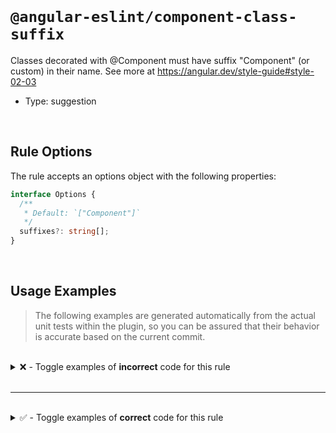 <!--

  DO NOT EDIT.

  This markdown file was autogenerated using a mixture of the following files as the source of truth for its data:
  - ../../src/rules/component-class-suffix.ts
  - ../../tests/rules/component-class-suffix/cases.ts

  In order to update this file, it is therefore those files which need to be updated, as well as potentially the generator script:
  - ../../../../tools/scripts/generate-rule-docs.ts

-->

<br>

# `@angular-eslint/component-class-suffix`

Classes decorated with @Component must have suffix "Component" (or custom) in their name. See more at https://angular.dev/style-guide#style-02-03

- Type: suggestion

<br>

## Rule Options

The rule accepts an options object with the following properties:

```ts
interface Options {
  /**
   * Default: `["Component"]`
   */
  suffixes?: string[];
}

```

<br>

## Usage Examples

> The following examples are generated automatically from the actual unit tests within the plugin, so you can be assured that their behavior is accurate based on the current commit.

<br>

<details>
<summary>❌ - Toggle examples of <strong>incorrect</strong> code for this rule</summary>

<br>

#### Default Config

```json
{
  "rules": {
    "@angular-eslint/component-class-suffix": [
      "error"
    ]
  }
}
```

<br>

#### ❌ Invalid Code

```ts
@Component({
  selector: 'sg-foo-bar'
})
class Test {}
      ~~~~
```

<br>

---

<br>

#### Custom Config

```json
{
  "rules": {
    "@angular-eslint/component-class-suffix": [
      "error",
      {
        "suffixes": [
          "Component",
          "View"
        ]
      }
    ]
  }
}
```

<br>

#### ❌ Invalid Code

```ts
@Component({
  selector: 'sgBarFoo'
})
class TestPage {}
      ~~~~~~~~
```

<br>

---

<br>

#### Custom Config

```json
{
  "rules": {
    "@angular-eslint/component-class-suffix": [
      "error",
      {
        "suffixes": [
          "Component"
        ]
      }
    ]
  }
}
```

<br>

#### ❌ Invalid Code

```ts
@Component({
  selector: 'sgBarFoo'
})
class TestPage {}
      ~~~~~~~~
```

<br>

---

<br>

#### Custom Config

```json
{
  "rules": {
    "@angular-eslint/component-class-suffix": [
      "error",
      {
        "suffixes": [
          "Page"
        ]
      }
    ]
  }
}
```

<br>

#### ❌ Invalid Code

```ts
@Component({
  selector: 'sgBarFoo'
})
class TestDirective {}
      ~~~~~~~~~~~~~
```

</details>

<br>

---

<br>

<details>
<summary>✅ - Toggle examples of <strong>correct</strong> code for this rule</summary>

<br>

#### Default Config

```json
{
  "rules": {
    "@angular-eslint/component-class-suffix": [
      "error"
    ]
  }
}
```

<br>

#### ✅ Valid Code

```ts
@Component({
  selector: 'sg-foo-bar',
  template: '<foo-bar [foo]="bar">{{baz + 42}}</foo-bar>'
})
class TestComponent {}
```

<br>

---

<br>

#### Default Config

```json
{
  "rules": {
    "@angular-eslint/component-class-suffix": [
      "error"
    ]
  }
}
```

<br>

#### ✅ Valid Code

```ts
@Directive({
  selector: '[myHighlight]'
})
class TestDirective {}
```

<br>

---

<br>

#### Default Config

```json
{
  "rules": {
    "@angular-eslint/component-class-suffix": [
      "error"
    ]
  }
}
```

<br>

#### ✅ Valid Code

```ts
@Pipe({
  selector: 'sg-test-pipe'
})
class TestPipe {}
```

<br>

---

<br>

#### Default Config

```json
{
  "rules": {
    "@angular-eslint/component-class-suffix": [
      "error"
    ]
  }
}
```

<br>

#### ✅ Valid Code

```ts
@Injectable()
class TestService {}
```

<br>

---

<br>

#### Default Config

```json
{
  "rules": {
    "@angular-eslint/component-class-suffix": [
      "error"
    ]
  }
}
```

<br>

#### ✅ Valid Code

```ts
class TestEmpty {}
```

<br>

---

<br>

#### Custom Config

```json
{
  "rules": {
    "@angular-eslint/component-class-suffix": [
      "error",
      {
        "suffixes": [
          "Page"
        ]
      }
    ]
  }
}
```

<br>

#### ✅ Valid Code

```ts
@Component({
  selector: 'sgBarFoo'
})
class TestPage {}
```

<br>

---

<br>

#### Custom Config

```json
{
  "rules": {
    "@angular-eslint/component-class-suffix": [
      "error",
      {
        "suffixes": [
          "Page",
          "View"
        ]
      }
    ]
  }
}
```

<br>

#### ✅ Valid Code

```ts
@Component({
  selector: 'sgBarFoo'
})
class TestPage {}
```

</details>

<br>

